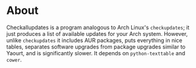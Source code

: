 About
=====
Checkallupdates is a program analogous to Arch Linux's `checkupdates`; it just produces a list of available updates for your Arch system. However, unlike `checkupdates` it includes AUR packages, puts everything in nice tables, separates software upgrades from package upgrades similar to Yaourt, and is significantly slower. It depends on `python-texttable` and `cower`.
